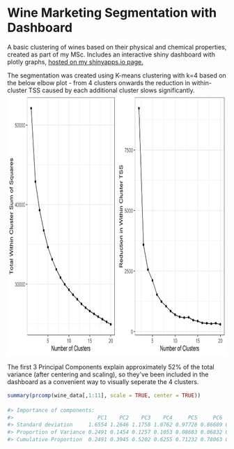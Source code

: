 # Wine Marketing Segmentation with Dashboard

A basic clustering of wines based on their physical and chemical properties, created as part of my MSc. Includes an interactive shiny dashboard with plotly graphs, [hosted on my shinyapps.io page.](https://apollock.shinyapps.io/Wine_Marketing_Segmentation) 

The segmentation was created using K-means clustering with k=4 based on the below elbow plot - from 4 clusters onwards the reduction in within-cluster TSS caused by each additional cluster slows significantly.
<img src="plots/Plot4_Optimal_K.png"  height="600">

The first 3 Principal Components explain approximately 52% of the total variance (after centering and scaling), so they've been included in the dashboard as a convenient way to visually seperate the 4 clusters.

``` r
summary(prcomp(wine_data[,1:11], scale = TRUE, center = TRUE))

#> Importance of components:
#>                           PC1    PC2    PC3    PC4     PC5     PC6     PC7     PC8     PC9    PC10    PC11
#> Standard deviation     1.6554 1.2646 1.1758 1.0762 0.97728 0.86689 0.81041 0.78682 0.72106 0.57740 0.53278
#> Proportion of Variance 0.2491 0.1454 0.1257 0.1053 0.08683 0.06832 0.05971 0.05628 0.04727 0.03031 0.02581
#> Cumulative Proportion  0.2491 0.3945 0.5202 0.6255 0.71232 0.78063 0.84034 0.89662 0.94389 0.97419 1.00000

```
